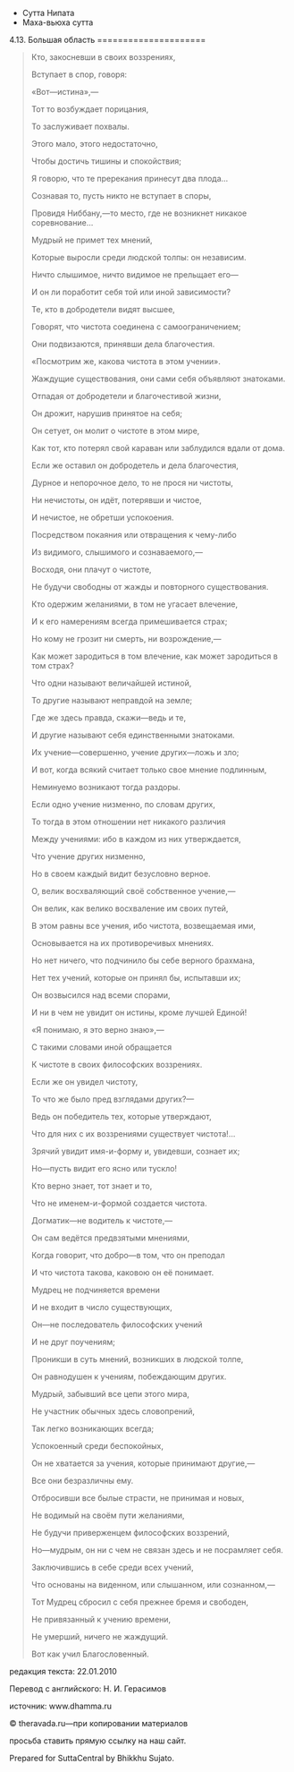 









* Сутта Нипата
* Маха\-вьюха сутта


4\.13\. Большая область
\=\=\=\=\=\=\=\=\=\=\=\=\=\=\=\=\=\=\=\=\=




> Кто, закосневши в своих воззрениях,  
> 
> Вступает в спор, говоря:  
> 
> «Вот—истина»,—  
> 
> Тот то возбуждает порицания,  
> 
> То заслуживает похвалы\.
> 
> 
> Этого мало, этого недостаточно,  
> 
> Чтобы достичь тишины и спокойствия;  
> 
> Я говорю, что те пререкания принесут два плода…  
> 
> Сознавая то, пусть никто не вступает в споры,  
> 
> Провидя Ниббану,—то место, где не возникнет никакое соревнование…
> 
> 
> Мудрый не примет тех мнений,  
> 
> Которые выросли среди людской толпы: он независим\.  
> 
> Ничто слышимое, ничто видимое не прельщает его—  
> 
> И он ли поработит себя той или иной зависимости?
> 
> 
> Те, кто в добродетели видят высшее,  
> 
> Говорят, что чистота соединена с самоограничением;  
> 
> Они подвизаются, принявши дела благочестия\.  
> 
> «Посмотрим же, какова чистота в этом учении»\.  
> 
> Жаждущие существования, они сами себя объявляют знатоками\.
> 
> 
> Отпадая от добродетели и благочестивой жизни,  
> 
> Он дрожит, нарушив принятое на себя;  
> 
> Он сетует, он молит о чистоте в этом мире,  
> 
> Как тот, кто потерял свой караван или заблудился вдали от дома\.
> 
> 
> Если же оставил он добродетель и дела благочестия,  
> 
> Дурное и непорочное дело, то не прося ни чистоты,  
> 
> Ни нечистоты, он идёт, потерявши и чистое,  
> 
> И нечистое, не обретши успокоения\.
> 
> 
> Посредством покаяния или отвращения к чему\-либо  
> 
> Из видимого, слышимого и сознаваемого,—  
> 
> Восходя, они плачут о чистоте,  
> 
> Не будучи свободны от жажды и повторного существования\.
> 
> 
> Кто одержим желаниями, в том не угасает влечение,  
> 
> И к его намерениям всегда примешивается страх;  
> 
> Но кому не грозит ни смерть, ни возрождение,—  
> 
> Как может зародиться в том влечение, как может зародиться в том страх?
> 
> 
> Что одни называют величайшей истиной,  
> 
> То другие называют неправдой на земле;  
> 
> Где же здесь правда, скажи—ведь и те,  
> 
> И другие называют себя единственными знатоками\.
> 
> 
> Их учение—совершенно, учение других—ложь и зло;  
> 
> И вот, когда всякий считает только свое мнение подлинным,  
> 
> Неминуемо возникают тогда раздоры\.
> 
> 
> Если одно учение низменно, по словам других,  
> 
> То тогда в этом отношении нет никакого различия  
> 
> Между учениями: ибо в каждом из них утверждается,  
> 
> Что учение других низменно,  
> 
> Но в своем каждый видит безусловно верное\.
> 
> 
> О, велик восхваляющий своё собственное учение,—  
> 
> Он велик, как велико восхваление им своих путей,  
> 
> В этом равны все учения, ибо чистота, возвещаемая ими,  
> 
> Основывается на их противоречивых мнениях\.
> 
> 
> Но нет ничего, что подчинило бы себе верного брахмана,  
> 
> Нет тех учений, которые он принял бы, испытавши их;  
> 
> Он возвысился над всеми спорами,  
> 
> И ни в чем не увидит он истины, кроме лучшей Единой\!
> 
> 
> «Я понимаю, я это верно знаю»,—  
> 
> С такими словами иной обращается  
> 
> К чистоте в своих философских воззрениях\.  
> 
> Если же он увидел чистоту,  
> 
> То что же было пред взглядами других?—  
> 
> Ведь он победитель тех, которые утверждают,  
> 
> Что для них с их воззрениями существует чистота\!…
> 
> 
> Зрячий увидит имя\-и\-форму и, увидевши, сознает их;  
> 
> Но—пусть видит его ясно или тускло\!  
> 
> Кто верно знает, тот знает и то,  
> 
> Что не именем\-и\-формой создается чистота\.
> 
> 
> Догматик—не водитель к чистоте,—  
> 
> Он сам ведётся предвзятыми мнениями,  
> 
> Когда говорит, что добро—в том, что он преподал  
> 
> И что чистота такова, каковою он её понимает\.
> 
> 
> Мудрец не подчиняется времени  
> 
> И не входит в число существующих,  
> 
> Он—не последователь философских учений  
> 
> И не друг поучениям;  
> 
> Проникши в суть мнений, возникших в людской толпе,  
> 
> Он равнодушен к учениям, побеждающим других\.
> 
> 
> Мудрый, забывший все цепи этого мира,  
> 
> Не участник обычных здесь словопрений,  
> 
> Так легко возникающих всегда;  
> 
> Успокоенный среди беспокойных,  
> 
> Он не хватается за учения, которые принимают другие,—  
> 
> Все они безразличны ему\.
> 
> 
> Отбросивши все былые страсти, не принимая и новых,  
> 
> Не водимый на своём пути желаниями,  
> 
> Не будучи приверженцем философских воззрений,  
> 
> Но—мудрым, он ни с чем не связан здесь и не посрамляет себя\.
> 
> 
> Заключившись в себе среди всех учений,  
> 
> Что основаны на виденном, или слышанном, или сознанном,—  
> 
> Тот Мудрец сбросил с себя прежнее бремя и свободен,  
> 
> Не привязанный к учению времени,  
> 
> Не умерший, ничего не жаждущий\.
> 
> 
> Вот как учил Благословенный\.



редакция текста: 22\.01\.2010


Перевод с английского: Н\. И\. Герасимов


источник: www\.dhamma\.ru


© theravada\.ru—при копировании материалов


просьба ставить прямую ссылку на наш сайт\.


Prepared for SuttaCentral by Bhikkhu Sujato\.






